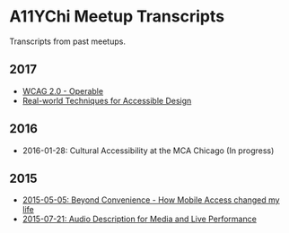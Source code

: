# A11YChi Meetup Transcripts
Transcripts from past meetups.

## 2017
* [WCAG 2.0 - Operable](https://github.com/A11YChi/transcripts/blob/master/2017-06-17-WCAG-Operable.md)
* [Real-world Techniques for Accessible Design](https://github.com/A11YChi/transcripts/blob/master/2017-08-02-Real-world-Techniques-for-Accessible-Design.md)

## 2016
* 2016-01-28: Cultural Accessibility at the MCA Chicago (In progress)

## 2015
* [2015-05-05: Beyond Convenience - How Mobile Access changed my life](https://github.com/A11YChi/transcripts/blob/master/2015-05-05-Beyond-Convenience.md)
* [2015-07-21: Audio Description for Media and Live Performance](https://github.com/A11YChi/transcripts/blob/master/2015-07-21-Audio-Description.md)

